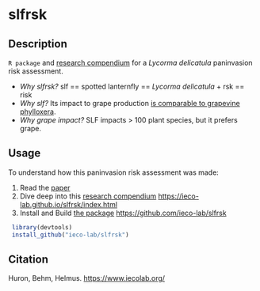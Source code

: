 
<!-- README.md is generated from README.Rmd. Please edit that file -->

# slfrsk

<!-- badges: start -->

<!-- badges: end -->

## Description

`R package` and [research
compendium](https://ieco-lab.github.io/slfrsk/index.html) for a *Lycorma
delicatula* paninvasion risk assessment.

  - *Why slfrsk?* slf == spotted lanternfly == *Lycorma delicatula* +
    rsk == risk
  - *Why slf?* Its impact to grape production [is comparable to
    grapevine
    phylloxera](https://en.wikipedia.org/wiki/Great_French_Wine_Blight).
  - *Why grape impact?* SLF impacts \> 100 plant species, but it prefers
    grape.

## Usage

To understand how this paninvasion risk assessment was made:

1.  Read the [paper](https://www.iecolab.org/publications/)
2.  Dive deep into this [research
    compendium](https://ieco-lab.github.io/slfrsk/index.html)
    <https://ieco-lab.github.io/slfrsk/index.html>
3.  Install and Build [the package](https://github.com/ieco-lab/slfrsk)
    <https://github.com/ieco-lab/slfrsk>

<!-- end list -->

``` r
 library(devtools)
 install_github("ieco-lab/slfrsk")
```

## Citation

Huron, Behm, Helmus. <https://www.iecolab.org/>
